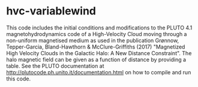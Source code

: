 # hvc-variablewind
This code includes the initial conditions and modifications to the PLUTO 4.1 magnetohydrodynamics code of a High-Velocity Cloud moving through a non-uniform magnetised medium as used in the publication Grønnow, Tepper-Garcia, Bland-Hawthorn & McClure-Griffiths (2017) "Magnetized High Velocity Clouds in the Galactic Halo: A New Distance Constraint".
The halo magnetic field can be given as a function of distance by providing a table. See the PLUTO documentation at http://plutocode.ph.unito.it/documentation.html on how to compile and run this code.
